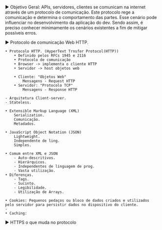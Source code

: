 ► Objetivo Geral:
	APIs, servidores, clientes se comunicam na internet através de um protocolo de comunicação. Este protocolo rege a comunicação e determina o comportamento das partes. Esse cenário pode influenciar no desenvolvimento da aplicação do dev. Sendo assim, é preciso conhecer minimamente os cenários existentes a fim de mitigar possíveis erros.

► Protocolo de comunicação Web HTTP.

	• Protocolo HTTP. (HyperText Trnsfer Protocol(HTTP))
		• Definido pelos RFCs 1945 e 2116
		• Protocolo de comunicação
		• Browser -> implementa o cliente HTTP
		• Servidor -> host objetos web

		• Cliente: "Objetos Web"
			Mensagens - Request HTTP
		• Servidor: "Protocolo TCP"
			Mensagens - Response HTTP

	- Arquitetura Client-server.
	- Stateless.

	• Extensible Markup Language (XML)
		Serialization.
		Comunicação.
		Metadados.

	• JavaScript Object Notation (JSON)
		Lightweight.
		Independente de ling.
		Simples.

	• Comum entre XML e JSON
		- Auto-descritivos.
		- Hierárquicos.
		- Independentes de linguagem de prog.
		- Vasta utilização.
	• Diferenças.
		- Tags.
		- Sucinto.
		- Legibilidade.
		- Utilização de Arrays.

	• Cookies: Pequenos pedaços ou bloco de dados criados e utilizados pelo servidor para persistir dados no dispositivo do cliente.
	-
	• Caching: 

► HTTPS o que muda no protocolo
